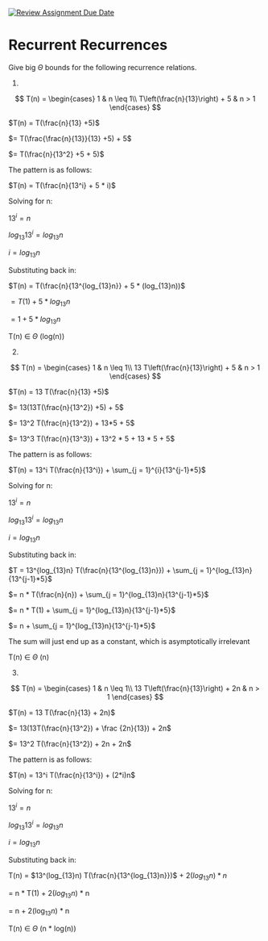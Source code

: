 [![Review Assignment Due Date](https://classroom.github.com/assets/deadline-readme-button-24ddc0f5d75046c5622901739e7c5dd533143b0c8e959d652212380cedb1ea36.svg)](https://classroom.github.com/a/8KYthzwp)
# Recurrent Recurrences

Give big $\Theta$ bounds for the following recurrence relations.

1.
$$ T(n) =
    \begin{cases}
        1 & n \leq 1\\
        T\left(\frac{n}{13}\right) + 5 & n > 1
    \end{cases}
$$

$T(n) = T(\frac{n}{13} +5)$

$= T(\frac{\frac{n}{13}}{13} +5) + 5$

$= T(\frac{n}{13^2} +5 + 5)$

The pattern is as follows:

$T(n) = T(\frac{n}{13^i} + 5 * i)$

Solving for n:

$13^i = n$

$log_{13}13^i = log_{13}n$

$i = log_{13}n$

Substituting back in:

$T(n) = T(\frac{n}{13^{log_{13}n}} + 5 * (log_{13}n))$

$= T(1) + 5*log_{13}n$

$= 1 + 5*log_{13}n$

T(n) $\in$ $\Theta$ (log(n))

2.
$$ T(n) =
    \begin{cases}
        1 & n \leq 1\\
        13 T\left(\frac{n}{13}\right) + 5 & n > 1
    \end{cases}
$$

$T(n) = 13 T(\frac{n}{13} +5)$

$= 13(13T(\frac{n}{13^2}) +5) + 5$

$= 13^2 T(\frac{n}{13^2}) + 13*5 + 5$

$= 13^3 T(\frac{n}{13^3}) + 13^2 * 5 + 13 * 5 + 5$

The pattern is as follows:

$T(n) = 13^i T(\frac{n}{13^i}) + \sum_{j = 1}^{i}{13^{j-1}*5}$

Solving for n:

$13^i = n$

$log_{13}13^i = log_{13}n$

$i = log_{13}n$

Substituting back in:

$T = 13^{log_{13}n} T(\frac{n}{13^{log_{13}n}}) + \sum_{j = 1}^{log_{13}n}{13^{j-1}*5}$

$= n * T(\frac{n}{n}) + \sum_{j = 1}^{log_{13}n}{13^{j-1}*5}$

$= n * T(1) + \sum_{j = 1}^{log_{13}n}{13^{j-1}*5}$

$= n + \sum_{j = 1}^{log_{13}n}{13^{j-1}*5}$

The sum will just end up as a constant, which is asymptotically irrelevant  

T(n) $\in$ $\Theta$ (n)

3.
$$ T(n) =
    \begin{cases}
        1 & n \leq 1\\
        13 T\left(\frac{n}{13}\right) + 2n & n > 1
    \end{cases}
$$

$T(n) = 13 T(\frac{n}{13} + 2n)$

$= 13(13T(\frac{n}{13^2}) + \frac {2n}{13}) + 2n$

$= 13^2 T(\frac{n}{13^2}) + 2n + 2n$

The pattern is as follows:

$T(n) = 13^i T(\frac{n}{13^i}) + (2*i)n$

Solving for n:

$13^i = n$

$log_{13}13^i = log_{13}n$

$i = log_{13}n$

Substituting back in:

T(n) = $13^(log_{13}n) T(\frac{n}{13^{log_{13}n}})$ + $2(log_{13}n)*n$

= n * T(1) + $2(log_{13}n)$ * n

= n + $2(\log_{13}n)$ * n 

T(n) $\in$ $\Theta$ (n * log(n))
